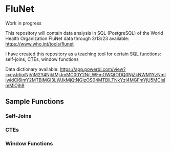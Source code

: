 # FluNet
Work in progress

This repository will contain data analysis in SQL (PostgreSQL) of the World Health Organization FluNet data through 3/13/23 available: https://www.who.int/tools/flunet

I have created this repository as a teaching tool for certain SQL functions: self-joins, CTEs, window functions

Data dictionary available: https://app.powerbi.com/view?r=eyJrIjoiNjViM2Y4NjktMjJmMC00Y2NjLWFmOWQtODQ0NjZkNWM1YzNmIiwidCI6ImY2MTBjMGI3LWJkMjQtNGIzOS04MTBiLTNkYzI4MGFmYjU5MCIsImMiOjh9


## Sample Functions

### Self-Joins

### CTEs

### Window Functions
